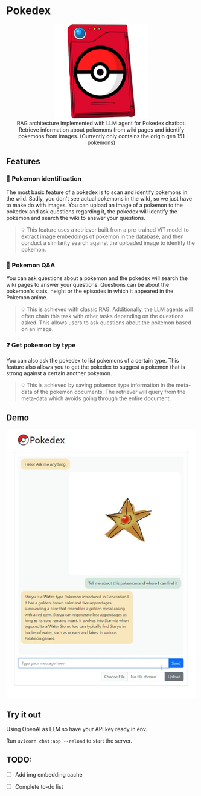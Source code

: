 # Pokedex
<div style="text-align:center"><img src="static/icon.png" width="250"><figcaption>RAG architecture implemented with LLM agent for Pokedex chatbot. Retrieve information about pokemons from wiki pages and identify pokemons from images. (Currently only contains the origin gen 151 pokemons)</figcaption></img></div>




## Features

### 🔎 Pokemon identification
The most basic feature of a pokedex is to scan and identify pokemons in the wild. Sadly, you don't see actual pokemons in the wild, so we just have to make do with images. You can upload an image of a pokemon to the pokedex and ask questions regarding it, the pokedex will identify the pokemon and search the wiki to answer your questions.
> 💡 This feature uses a retriever built from a pre-trained ViT model to extract image embeddings of pokemon in the database, and then conduct a similarity search against the uploaded image to identify the pokemon.
### 📖 Pokemon Q&A
You can ask questions about a pokemon and the pokedex will search the wiki pages to answer your questions. Questions can be about the pokemon's stats, height or the episodes in which it appeared in the Pokemon anime.
> 💡 This is achieved with classic RAG. Additionally, the LLM agents will often chain this task with other tasks depending on the questions asked. This allows users to ask questions about the pokemon based on an image.
### ❓ Get pokemon by type
You can also ask the pokedex to list pokemons of a certain type. This feature also allows you to get the pokedex to suggest a pokemon that is strong against a certain another pokemon.
> 💡 This is achieved by saving pokemon type information in the meta-data of the pokemon documents. The retriever will query from the meta-data which avoids going through the entire document.


## Demo
<div style="text-align:center"><img src="static/demo.jpeg" width="500"></img></div>



## Try it out
Using OpenAI as LLM so have your API key ready in env.

Run `uvicorn chat:app --reload` to start the server.

## TODO:
- [ ] Add img embedding cache
- [ ] Complete to-do list





